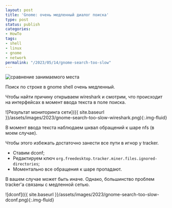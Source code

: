 ```yaml
---
layout: post
title: 'Gnome: очень медленный диалог поиска'
type: post
status: publish
categories:
- HowTo
tags:
- shell
- linux
- gnome
- network
permalink: "/2023/05/14/gnome-search-too-slow"
---
```


<img class="img-fluid" src="{{ site.baseurl }}/assets/images/2023/gnome-search-too-slow.png" alt="сравнение занимаемого места" title="Поиск очень медленный" />

Поиск по строке в gnome shell очень медленный. 

Чтобы найти причину открываем wireshark и смотрим, что происходит на интерфейсах в момент ввода текста в поле поиска.

![Результат мониторинга сети]({{ site.baseurl }}/assets/images/2023/gnome-search-too-slow-wireshark.png){:.img-fluid}

В момент ввода текста наблюдаем шквал обращений к шаре nfs (в моем случае).

Чтобы этого избежать достаточно занести все пути в игнор у tracker.

* Ставим dconf;
* Редактируем ключ ```org.freedesktop.tracker.miner.files.ignored-directories```;
* Моментально все обращения к шаре пропадают.

В вашем случае может быть иначе. Однако, большинство проблем tracker'а связаны с медленной сетью.

![dconf]({{ site.baseurl }}/assets/images/2023/gnome-search-too-slow-dconf.png){:.img-fluid}